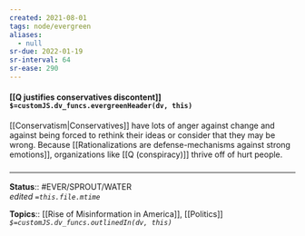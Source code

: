 ```yaml
---
created: 2021-08-01
tags: node/evergreen
aliases:
  - null
sr-due: 2022-01-19
sr-interval: 64
sr-ease: 290
---
```


#### [[Q justifies conservatives discontent]] `$=customJS.dv_funcs.evergreenHeader(dv, this)`

[[Conservatism|Conservatives]] have lots of anger against change and against being forced to rethink their ideas or consider that they may be wrong. Because [[Rationalizations are defense-mechanisms against strong emotions]], organizations like [[Q (conspiracy)]] thrive off of hurt people.

### <hr class="footnote"/>

**Status**:: #EVER/SPROUT/WATER  
*edited `=this.file.mtime`*

**Topics**:: [[Rise of Misinformation in America]], [[Politics]]
*`$=customJS.dv_funcs.outlinedIn(dv, this)`*

